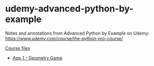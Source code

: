 # udemy-advanced-python-by-example

Notes and annotations from Advanced Python by Example on Udemy: https://www.udemy.com/course/the-python-pro-course/

[Course files](https://github.com/pythonprocourse/files)

- [App 1 - Geometry Game](./app-01)
